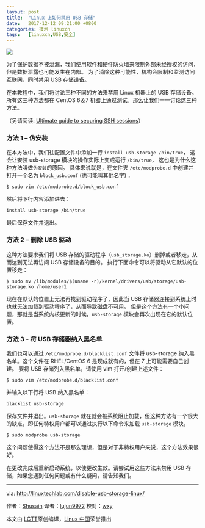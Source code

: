 ```yaml
---
layout: post
title:	"Linux 上如何禁用 USB 存储"
date:	2017-12-12 09:21:00 +0800 
categories:	技术 linuxcn 
tags:	[linuxcn,USB,安全]
---
```



![](/Asserts/Images//attachment/album/201712/10/092346thez6zth6lv6tt5z.jpg)


为了保护数据不被泄漏，我们使用软件和硬件防火墙来限制外部未经授权的访问，但是数据泄露也可能发生在内部。 为了消除这种可能性，机构会限制和监测访问互联网，同时禁用 USB 存储设备。


在本教程中，我们将讨论三种不同的方法来禁用 Linux 机器上的 USB 存储设备。所有这三种方法都在 CentOS 6＆7 机器上通过测试。那么让我们一一讨论这三种方法。


（另请阅读: [Ultimate guide to securing SSH sessions](http://linuxtechlab.com/ultimate-guide-to-securing-ssh-sessions/)）


### 方法 1 – 伪安装


在本方法中，我们往配置文件中添加一行 `install usb-storage /bin/true`， 这会让安装 usb-storage 模块的操作实际上变成运行 `/bin/true`， 这也是为什么这种方法叫做`伪安装`的原因。 具体来说就是，在文件夹 `/etc/modprobe.d` 中创建并打开一个名为 `block_usb.conf` (也可能叫其他名字) ，



```
$ sudo vim /etc/modprobe.d/block_usb.conf

```

然后将下行内容添加进去：



```
install usb-storage /bin/true

```

最后保存文件并退出。


### 方法 2 – 删除 USB 驱动


这种方法要求我们将 USB 存储的驱动程序（`usb_storage.ko`）删掉或者移走，从而达到无法再访问 USB 存储设备的目的。 执行下面命令可以将驱动从它默认的位置移走：



```
$ sudo mv /lib/modules/$(uname -r)/kernel/drivers/usb/storage/usb-storage.ko /home/user1

```

现在在默认的位置上无法再找到驱动程序了，因此当 USB 存储器连接到系统上时也就无法加载到驱动程序了，从而导致磁盘不可用。 但是这个方法有一个小问题，那就是当系统内核更新的时候，`usb-storage` 模块会再次出现在它的默认位置。


### 方法 3 - 将 USB 存储器纳入黑名单


我们也可以通过 `/etc/modprobe.d/blacklist.conf` 文件将 usb-storage 纳入黑名单。这个文件在 RHEL/CentOS 6 是现成就有的，但在 7 上可能需要自己创建。 要将 USB 存储列入黑名单，请使用 vim 打开/创建上述文件：



```
$ sudo vim /etc/modprobe.d/blacklist.conf

```

并输入以下行将 USB 纳入黑名单：



```
blacklist usb-storage

```

保存文件并退出。`usb-storage` 就在就会被系统阻止加载，但这种方法有一个很大的缺点，即任何特权用户都可以通过执行以下命令来加载 `usb-storage` 模块，



```
$ sudo modprobe usb-storage

```

这个问题使得这个方法不是那么理想，但是对于非特权用户来说，这个方法效果很好。


在更改完成后重新启动系统，以使更改生效。请尝试用这些方法来禁用 USB 存储，如果您遇到任何问题或有什么疑问，请告知我们。




---


via: <http://linuxtechlab.com/disable-usb-storage-linux/>


作者：[Shusain](http://linuxtechlab.com/author/shsuain/) 译者：[lujun9972](https://github.com/lujun9972) 校对：[wxy](https://github.com/wxy)


本文由 [LCTT](https://github.com/LCTT/TranslateProject)原创编译，[Linux 中国](https://linux.cn/)荣誉推出

